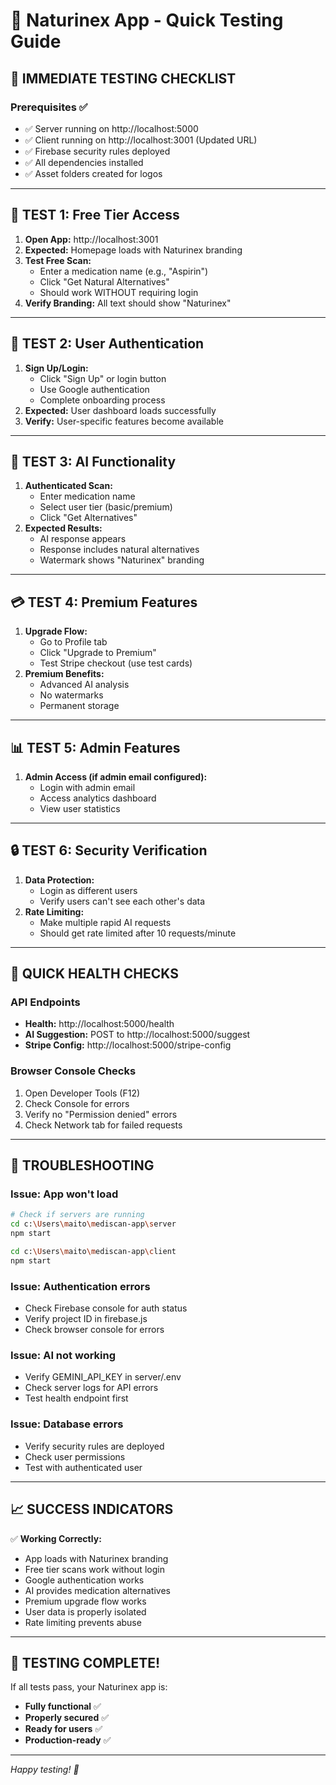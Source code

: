 # 🧪 Naturinex App - Quick Testing Guide

## 🚀 **IMMEDIATE TESTING CHECKLIST**

### **Prerequisites ✅**
- ✅ Server running on http://localhost:5000
- ✅ Client running on http://localhost:3001 (Updated URL)
- ✅ Firebase security rules deployed
- ✅ All dependencies installed
- ✅ Asset folders created for logos

---

## 📱 **TEST 1: Free Tier Access**

1. **Open App:** http://localhost:3001
2. **Expected:** Homepage loads with Naturinex branding
3. **Test Free Scan:**
   - Enter a medication name (e.g., "Aspirin")
   - Click "Get Natural Alternatives"
   - Should work WITHOUT requiring login
4. **Verify Branding:** All text should show "Naturinex"

---

## 🔐 **TEST 2: User Authentication**

1. **Sign Up/Login:**
   - Click "Sign Up" or login button
   - Use Google authentication
   - Complete onboarding process
2. **Expected:** User dashboard loads successfully
3. **Verify:** User-specific features become available

---

## 🤖 **TEST 3: AI Functionality**

1. **Authenticated Scan:**
   - Enter medication name
   - Select user tier (basic/premium)
   - Click "Get Alternatives"
2. **Expected Results:**
   - AI response appears
   - Response includes natural alternatives
   - Watermark shows "Naturinex" branding

---

## 💳 **TEST 4: Premium Features**

1. **Upgrade Flow:**
   - Go to Profile tab
   - Click "Upgrade to Premium"
   - Test Stripe checkout (use test cards)
2. **Premium Benefits:**
   - Advanced AI analysis
   - No watermarks
   - Permanent storage

---

## 📊 **TEST 5: Admin Features**

1. **Admin Access (if admin email configured):**
   - Login with admin email
   - Access analytics dashboard
   - View user statistics

---

## 🔒 **TEST 6: Security Verification**

1. **Data Protection:**
   - Login as different users
   - Verify users can't see each other's data
2. **Rate Limiting:**
   - Make multiple rapid AI requests
   - Should get rate limited after 10 requests/minute

---

## 🎯 **QUICK HEALTH CHECKS**

### **API Endpoints**
- **Health:** http://localhost:5000/health
- **AI Suggestion:** POST to http://localhost:5000/suggest
- **Stripe Config:** http://localhost:5000/stripe-config

### **Browser Console Checks**
1. Open Developer Tools (F12)
2. Check Console for errors
3. Verify no "Permission denied" errors
4. Check Network tab for failed requests

---

## 🐛 **TROUBLESHOOTING**

### **Issue: App won't load**
```bash
# Check if servers are running
cd c:\Users\maito\mediscan-app\server
npm start

cd c:\Users\maito\mediscan-app\client  
npm start
```

### **Issue: Authentication errors**
- Check Firebase console for auth status
- Verify project ID in firebase.js
- Check browser console for errors

### **Issue: AI not working**
- Verify GEMINI_API_KEY in server/.env
- Check server logs for API errors
- Test health endpoint first

### **Issue: Database errors**
- Verify security rules are deployed
- Check user permissions
- Test with authenticated user

---

## 📈 **SUCCESS INDICATORS**

✅ **Working Correctly:**
- App loads with Naturinex branding
- Free tier scans work without login
- Google authentication works
- AI provides medication alternatives
- Premium upgrade flow works
- User data is properly isolated
- Rate limiting prevents abuse

---

## 🎉 **TESTING COMPLETE!**

If all tests pass, your Naturinex app is:
- **Fully functional** ✅
- **Properly secured** ✅  
- **Ready for users** ✅
- **Production-ready** ✅

---

*Happy testing! 🚀*
